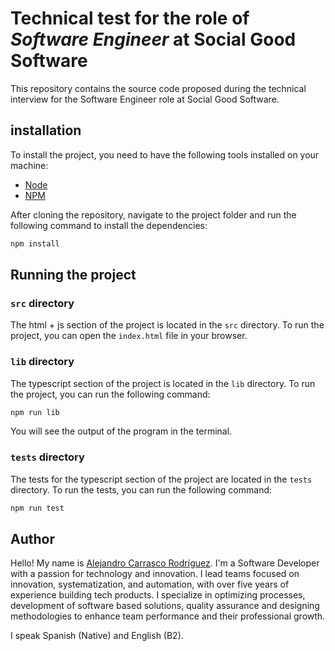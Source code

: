 # Technical test for the role of *Software Engineer* at **Social Good Software**

This repository contains the source code proposed during the technical interview for the Software Engineer role at Social Good Software.

## installation

To install the project, you need to have the following tools installed on your machine:

- [Node](https://nodejs.org/en/)
- [NPM](https://www.npmjs.com/)

After cloning the repository, navigate to the project folder and run the following command to install the dependencies:

```bash
npm install
```

## Running the project

### ```src``` directory

The html + js section of the project is located in the `src` directory. To run the project, you can open the `index.html` file in your browser.

### ```lib``` directory

The typescript section of the project is located in the `lib` directory. To run the project, you can run the following command:

```bash
npm run lib
```

You will see the output of the program in the terminal.

### ```tests``` directory

The tests for the typescript section of the project are located in the `tests` directory. To run the tests, you can run the following command:

```bash
npm run test
```

## Author

Hello! My name is [Alejandro Carrasco Rodríguez](http://alejandrocr.co/about). I'm a Software Developer with a passion for technology and innovation. I lead teams focused on innovation, systematization, and automation, with over five years of experience building tech products. I specialize in optimizing processes, development of software based solutions, quality assurance and designing methodologies to enhance team performance and their professional growth.

I speak Spanish (Native) and English (B2).
